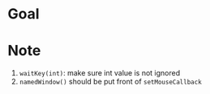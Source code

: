 # Goal

# Note

1. `waitKey(int)`: make sure int value is not ignored
2. `namedWindow()` should be put front of `setMouseCallback`
